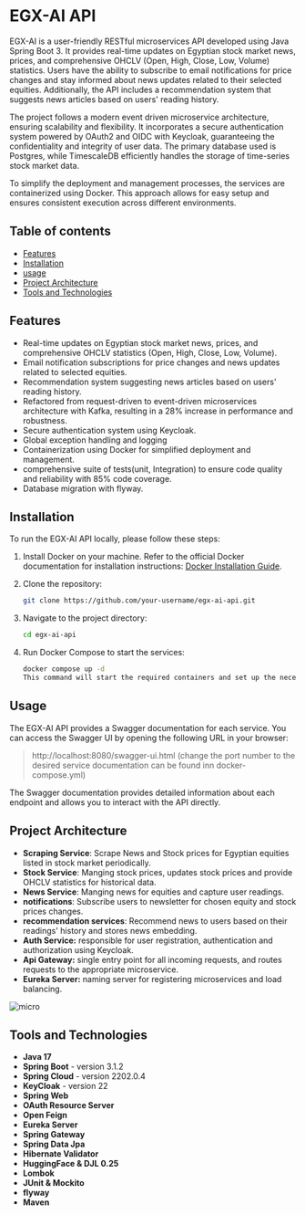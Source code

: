 # EGX-AI API
EGX-AI is a user-friendly RESTful microservices API developed using Java Spring Boot 3. It provides real-time updates on Egyptian stock market news, prices, and comprehensive OHCLV (Open, High, Close, Low, Volume) statistics. Users have the ability to subscribe to email notifications for price changes and stay informed about news updates related to their selected equities. Additionally, the API includes a recommendation system that suggests news articles based on users' reading history.

The project follows a modern event driven microservice architecture, ensuring scalability and flexibility. It incorporates a secure authentication system powered by OAuth2 and OIDC with Keycloak, guaranteeing the confidentiality and integrity of user data. The primary database used is Postgres, while TimescaleDB efficiently handles the storage of time-series stock market data.

To simplify the deployment and management processes, the services are containerized using Docker. This approach allows for easy setup and ensures consistent execution across different environments.

## Table of contents
- [Features](#features)
- [Installation](#installation)
- [usage](#usage)
- [Project Architecture](#project-architecture)
- [Tools and Technologies](#tools-and-technologies)
## Features
- Real-time updates on Egyptian stock market news, prices, and comprehensive OHCLV statistics (Open, High, Close, Low, Volume).
- Email notification subscriptions for price changes and news updates related to selected equities.
- Recommendation system suggesting news articles based on users' reading history.
- Refactored from request-driven to event-driven microservices architecture with Kafka, resulting in a 28% increase in performance and robustness.
- Secure authentication system using Keycloak.
- Global exception handling and logging
- Containerization using Docker for simplified deployment and management.
- comprehensive suite of tests(unit, Integration) to ensure code quality and reliability with 85% code coverage.
- Database migration with flyway.

## Installation
To run the EGX-AI API locally, please follow these steps:

1. Install Docker on your machine. Refer to the official Docker documentation for installation instructions: [Docker Installation Guide](https://docs.docker.com/get-docker/).

2. Clone the repository:

   ```bash
   git clone https://github.com/your-username/egx-ai-api.git
   
3. Navigate to the project directory:
    ```bash 
    cd egx-ai-api
4. Run Docker Compose to start the services:
    ```bash
    docker compose up -d
   This command will start the required containers and set up the necessary dependencies. The API will be accessible at `http://localhost:8083`.

## Usage
The EGX-AI API provides a Swagger documentation for each service. You can access the Swagger UI by opening the following URL in your browser:

> http://localhost:8080/swagger-ui.html (change the port number to the desired service documentation can be found inn docker-compose.yml)

The Swagger documentation provides detailed information about each endpoint and allows you to interact with the API directly.

## Project Architecture
- **Scraping Service**: Scrape News and Stock prices for Egyptian equities listed in stock market periodically.
- **Stock Service**: Manging stock prices, updates stock prices and provide OHCLV statistics for historical data.
- **News Service**: Manging news for equities and capture user readings.
- **notifications**: Subscribe users to newsletter for chosen equity and stock prices changes.
- **recommendation services**: Recommend news to users based on their readings' history and stores news embedding.
- **Auth Service:** responsible for user registration, authentication and authorization using Keycloak.
- **Api Gateway:** single entry point for all incoming requests, and routes requests to the appropriate microservice.
- **Eureka Server:** naming server for registering microservices and load balancing.

![micro](https://github.com/zeyadahmed10/EGX-AI-API/blob/main/EGX-AI-archi.png)

## Tools and Technologies
- **Java 17**
- **Spring Boot** - version 3.1.2
- **Spring Cloud** - version 2202.0.4
- **KeyCloak** - version 22
- **Spring Web**
- **OAuth Resource Server**
- **Open Feign**
- **Eureka Server**
- **Spring Gateway**
- **Spring Data Jpa**
- **Hibernate Validator**
- **HuggingFace & DJL 0.25**
- **Lombok**
- **JUnit & Mockito**
- **flyway**
- **Maven**
